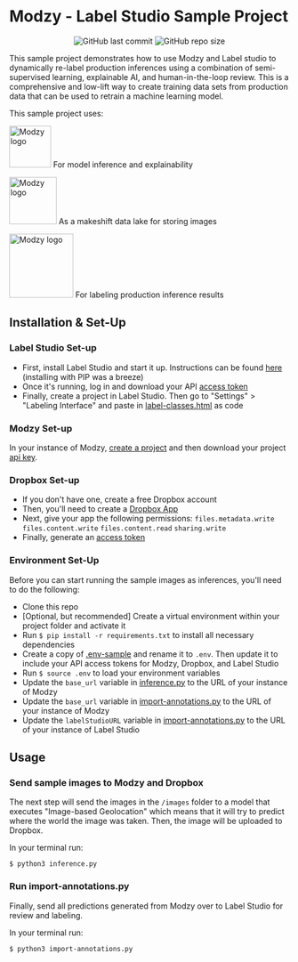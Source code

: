 # Modzy - Label Studio Sample Project

<div align="center">

![GitHub last commit](https://img.shields.io/github/last-commit/modzy/modzy-labelstudio-sample?logo=GitHub&style=flat-square)
![GitHub repo size](https://img.shields.io/github/repo-size/modzy/modzy-labelstudio-sample?logo=GitHub&style=flat-square)

</div>

This sample project demonstrates how to use Modzy and Label studio to dynamically re-label production inferences using a combination of semi-supervised learning, explainable AI, and human-in-the-loop review. This is a comprehensive and low-lift way to create training data sets from production data that can be used to retrain a machine learning model.

This sample project uses:

<img src="https://www.modzy.com/wp-content/uploads/modzy-logo.png" alt="Modzy logo" width="75"/>    For model inference and explainability

<img src="https://upload.wikimedia.org/wikipedia/commons/thumb/c/cb/Dropbox_logo_2017.svg/2560px-Dropbox_logo_2017.svg.png" alt="Modzy logo" width="85"/>    As a makeshift data lake for storing images

<img src="https://assets.website-files.com/612013f17754cb859455543d/6120e2acee27ae27a0514ccb_logofirst.svg" alt="Modzy logo" width="115"/>    For labeling production inference results

## Installation & Set-Up

### Label Studio Set-up
 * First, install Label Studio and start it up. Instructions can be found [here](https://github.com/heartexlabs/label-studio#try-out-label-studio) (installing with PIP was a breeze)
 * Once it's running, log in and download your API [access token](https://labelstud.io/guide/api.html#Authenticate-to-the-API)
 * Finally, create a project in Label Studio. Then go to "Settings" > "Labeling Interface" and paste in [label-classes.html](label-studio-setup/label-classes.html) as code

### Modzy Set-up
In your instance of Modzy, [create a project](https://docs.modzy.com/docs/how-to-create-a-project) and then download your project [api key](https://docs.modzy.com/docs/how-to-use-a-project).

### Dropbox Set-up
 * If you don't have one, create a free Dropbox account
 * Then, you'll need to create a [Dropbox App](https://www.dropbox.com/developers/reference/getting-started)
 * Next, give your app the following permissions: `files.metadata.write` `files.content.write` `files.content.read` `sharing.write`
 * Finally, generate an [access token](https://dropbox.tech/developers/generate-an-access-token-for-your-own-account)

### Environment Set-Up
Before you can start running the sample images as inferences, you'll need to do the following:
 * Clone this repo
 * [Optional, but recommended] Create a virtual environment within your project folder and activate it
 * Run `$ pip install -r requirements.txt` to install all necessary dependencies
 * Create a copy of [.env-sample](.env-sample) and rename it to `.env`. Then update it to include your API access tokens for Modzy, Dropbox, and Label Studio
 * Run `$ source .env` to load your environment variables
 * Update the `base_url` variable in [inference.py](inference.py) to the URL of your instance of Modzy
 * Update the `base_url` variable in [import-annotations.py](import-annotations.py) to the URL of your instance of Modzy
 * Update the `labelStudioURL` variable in [import-annotations.py](import-annotations.py) to the URL of your instance of Label Studio

## Usage

### Send sample images to Modzy and Dropbox
The next step will send the images in the `/images` folder to a model that executes "Image-based Geolocation" which means that it will try to predict where the world the image was taken. Then, the image will be uploaded to Dropbox.

In your terminal run:

`$ python3 inference.py`

### Run import-annotations.py
Finally, send all predictions generated from Modzy over to Label Studio for review and labeling.

In your terminal run:

`$ python3 import-annotations.py`

